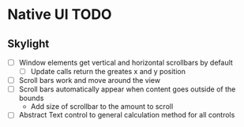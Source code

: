 # Native UI TODO

## Skylight
- [ ] Window elements get vertical and horizontal scrollbars by default
  - [ ] Update calls return the greates x and y position
- [ ] Scroll bars work and move around the view
- [ ] Scroll bars automatically appear when content goes outside of the bounds
  - Add size of scrollbar to the amount to scroll
- [ ] Abstract Text control to general calculation method for all controls
